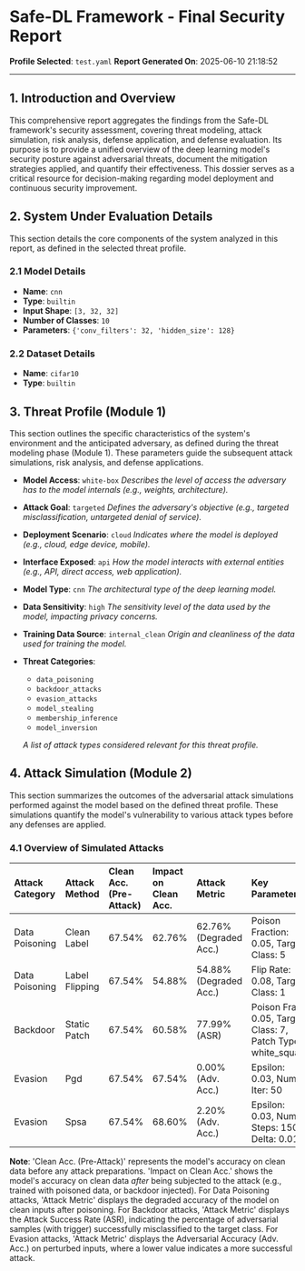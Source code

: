 # Safe-DL Framework - Final Security Report
**Profile Selected**: `test.yaml`
**Report Generated On**: 2025-06-10 21:18:52

---

## 1. Introduction and Overview
This comprehensive report aggregates the findings from the Safe-DL framework's security assessment, covering threat modeling, attack simulation, risk analysis, defense application, and defense evaluation. Its purpose is to provide a unified overview of the deep learning model's security posture against adversarial threats, document the mitigation strategies applied, and quantify their effectiveness. This dossier serves as a critical resource for decision-making regarding model deployment and continuous security improvement.

## 2. System Under Evaluation Details
This section details the core components of the system analyzed in this report, as defined in the selected threat profile.

### 2.1 Model Details
- **Name**: `cnn`
- **Type**: `builtin`
- **Input Shape**: `[3, 32, 32]`
- **Number of Classes**: `10`
- **Parameters**: `{'conv_filters': 32, 'hidden_size': 128}`


### 2.2 Dataset Details
- **Name**: `cifar10`
- **Type**: `builtin`

## 3. Threat Profile (Module 1)
This section outlines the specific characteristics of the system's environment and the anticipated adversary, as defined during the threat modeling phase (Module 1). These parameters guide the subsequent attack simulations, risk analysis, and defense applications.

- **Model Access**: `white-box`
  *Describes the level of access the adversary has to the model internals (e.g., weights, architecture).*

- **Attack Goal**: `targeted`
  *Defines the adversary's objective (e.g., targeted misclassification, untargeted denial of service).*

- **Deployment Scenario**: `cloud`
  *Indicates where the model is deployed (e.g., cloud, edge device, mobile).*

- **Interface Exposed**: `api`
  *How the model interacts with external entities (e.g., API, direct access, web application).*

- **Model Type**: `cnn`
  *The architectural type of the deep learning model.*

- **Data Sensitivity**: `high`
  *The sensitivity level of the data used by the model, impacting privacy concerns.*

- **Training Data Source**: `internal_clean`
  *Origin and cleanliness of the data used for training the model.*

- **Threat Categories**:
    - `data_poisoning`
    - `backdoor_attacks`
    - `evasion_attacks`
    - `model_stealing`
    - `membership_inference`
    - `model_inversion`

  *A list of attack types considered relevant for this threat profile.*

## 4. Attack Simulation (Module 2)
This section summarizes the outcomes of the adversarial attack simulations performed against the model based on the defined threat profile. These simulations quantify the model's vulnerability to various attack types before any defenses are applied.

### 4.1 Overview of Simulated Attacks

| Attack Category | Attack Method | Clean Acc. (Pre-Attack) | Impact on Clean Acc. | Attack Metric | Key Parameters | Full Results |
|:----------------|:--------------|:------------------------|:---------------------|:--------------|:---------------|:-------------|
| Data Poisoning | Clean Label | 67.54% | 62.76% | 62.76% (Degraded Acc.) | Poison Fraction: 0.05, Target Class: 5 | [Details](../module2_attack_simulation/results/data_poisoning/clean_label/clean_label_report.md) |
| Data Poisoning | Label Flipping | 67.54% | 54.88% | 54.88% (Degraded Acc.) | Flip Rate: 0.08, Target Class: 1 | [Details](../module2_attack_simulation/results/data_poisoning/label_flipping/label_flipping_report.md) |
| Backdoor | Static Patch | 67.54% | 60.58% | 77.99% (ASR) | Poison Frac.: 0.05, Target Class: 7, Patch Type: white_square | [Details](../module2_attack_simulation/results/backdoor/static_patch/static_patch_report.md) |
| Evasion | Pgd | 67.54% | 67.54% | 0.00% (Adv. Acc.) | Epsilon: 0.03, Num Iter: 50 | [Details](../module2_attack_simulation/results/evasion/pgd/pgd_report.md) |
| Evasion | Spsa | 67.54% | 68.60% | 2.20% (Adv. Acc.) | Epsilon: 0.03, Num Steps: 150, Delta: 0.01 | [Details](../module2_attack_simulation/results/evasion/spsa/spsa_report.md) |

**Note**: 'Clean Acc. (Pre-Attack)' represents the model's accuracy on clean data before any attack preparations. 'Impact on Clean Acc.' shows the model's accuracy on clean data *after* being subjected to the attack (e.g., trained with poisoned data, or backdoor injected). For Data Poisoning attacks, 'Attack Metric' displays the degraded accuracy of the model on clean inputs after poisoning. For Backdoor attacks, 'Attack Metric' displays the Attack Success Rate (ASR), indicating the percentage of adversarial samples (with trigger) successfully misclassified to the target class. For Evasion attacks, 'Attack Metric' displays the Adversarial Accuracy (Adv. Acc.) on perturbed inputs, where a lower value indicates a more successful attack.


